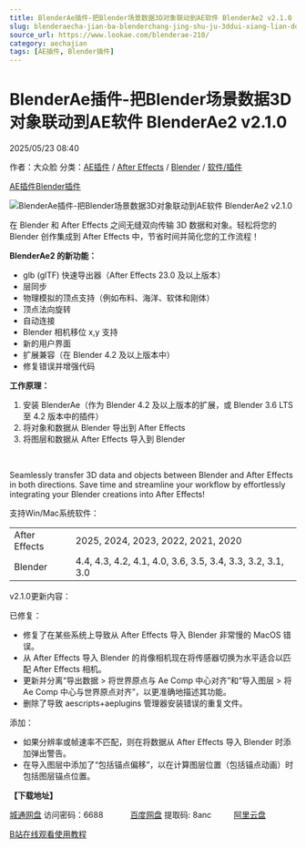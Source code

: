 ```yaml
---
title: BlenderAe插件-把Blender场景数据3D对象联动到AE软件 BlenderAe2 v2.1.0
slug: blenderaecha-jian-ba-blenderchang-jing-shu-ju-3ddui-xiang-lian-dong-dao-aeruan-jian-blenderae2-v2-1-0
source_url: https://www.lookae.com/blenderae-210/
category: aechajian
tags: [AE插件, Blender插件]
---
```

# BlenderAe插件-把Blender场景数据3D对象联动到AE软件 BlenderAe2 v2.1.0

2025/05/23 08:40

作者：大众脸
分类：[AE插件](https://www.lookae.com/after-effects/aechajian/) / [After Effects](https://www.lookae.com/after-effects/) / [Blender](https://www.lookae.com/qitarjcj/blender/) / [软件/插件](https://www.lookae.com/qitarjcj/)

[AE插件](https://www.lookae.com/tag/ae%e6%8f%92%e4%bb%b6/)[Blender插件](https://www.lookae.com/tag/blender%e6%8f%92%e4%bb%b6/)

![BlenderAe插件-把Blender场景数据3D对象联动到AE软件 BlenderAe2 v2.1.0](https://www.lookae.com/wp-content/uploads/2025/02/BlenderAe2.jpg "BlenderAe插件-把Blender场景数据3D对象联动到AE软件 BlenderAe2 v2.1.0-LookAE.com")

在 Blender 和 After Effects 之间无缝双向传输 3D 数据和对象。轻松将您的 Blender 创作集成到 After Effects 中，节省时间并简化您的工作流程！

**BlenderAe2 的新功能：**

* glb (glTF) 快速导出器（After Effects 23.0 及以上版本）
* 层同步
* 物理模拟的顶点支持（例如布料、海洋、软体和刚体）
* 顶点法向旋转
* 自动连接
* Blender 相机移位 x,y 支持
* 新的用户界面
* 扩展兼容（在 Blender 4.2 及以上版本中）
* 修复错误并增强代码

**工作原理：**

1. 安装 BlenderAe（作为 Blender 4.2 及以上版本的扩展，或 Blender 3.6 LTS 至 4.2 版本中的插件）
2. 将对象和数据从 Blender 导出到 After Effects
3. 将图层和数据从 After Effects 导入到 Blender

[﻿](http://cloud.video.taobao.com/play/u/null/p/1/e/6/t/1/507726088601.mp4)

Seamlessly transfer 3D data and objects between Blender and After Effects in both directions. Save time and streamline your workflow by effortlessly integrating your Blender creations into After Effects!

支持Win/Mac系统软件：

|  |  |
| --- | --- |
| After Effects | 2025, 2024, 2023, 2022, 2021, 2020 |
| Blender | 4.4, 4.3, 4.2, 4.1, 4.0, 3.6, 3.5, 3.4, 3.3, 3.2, 3.1, 3.0 |

v2.1.0更新内容：

已修复：

* 修复了在某些系统上导致从 After Effects 导入 Blender 非常慢的 MacOS 错误。
* 从 After Effects 导入 Blender 的肖像相机现在将传感器切换为水平适合以匹配 After Effects 相机。
* 更新并分离“导出数据 > 将世界原点与 Ae Comp 中心对齐”和“导入图层 > 将 Ae Comp 中心与世界原点对齐”，以更准确地描述其功能。
* 删除了导致 aescripts+aeplugins 管理器安装错误的重复文件。

添加：

* 如果分辨率或帧速率不匹配，则在将数据从 After Effects 导入 Blender 时添加弹出警告。
* 在导入图层中添加了“包括锚点偏移”，以在计算图层位置（包括锚点动画）时包括图层锚点位置。

**【下载地址】**

[城通网盘](https://url70.ctfile.com/f/2827370-1506881602-55fede?p=4431) 访问密码：6688            [百度网盘](https://pan.baidu.com/s/1xob7hsGUv5jINux-pARhMg?pwd=8anc) 提取码: 8anc          [阿里云盘](https://www.alipan.com/s/y6KQ1H1SAiS)

[B站在线观看使用教程](https://www.bilibili.com/video/BV1Nq4y1U7KQ/)
